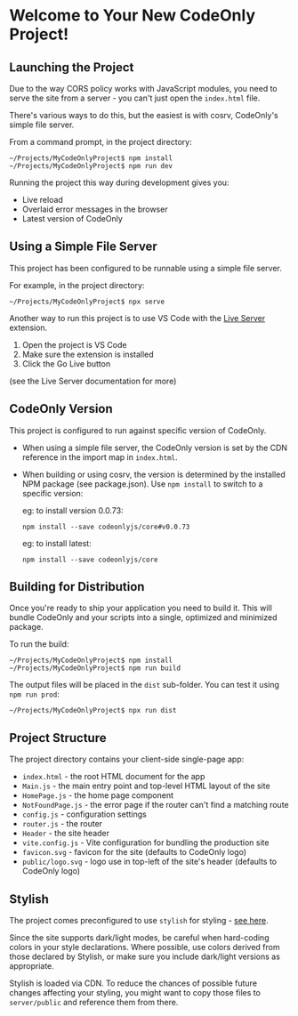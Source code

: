 # Welcome to Your New CodeOnly Project!


## Launching the Project

Due to the way CORS policy works with JavaScript modules, you need to serve the
site from a server - you can't just open the `index.html` file.

There's various ways to do this, but the easiest is with cosrv, CodeOnly's
simple file server.

From a command prompt, in the project directory: 

```
~/Projects/MyCodeOnlyProject$ npm install
~/Projects/MyCodeOnlyProject$ npm run dev
```

Running the project this way during development gives you:

* Live reload
* Overlaid error messages in the browser
* Latest version of CodeOnly


## Using a Simple File Server

This project has been configured to be runnable using a simple file server.

For example, in the project directory:

```
~/Projects/MyCodeOnlyProject$ npx serve
```

Another way to run this project is to use VS Code with the 
[Live Server](https://marketplace.visualstudio.com/items?itemName=ritwickdey.LiveServer) extension.

1. Open the project is VS Code
2. Make sure the extension is installed
3. Click the Go Live button 

(see the Live Server documentation for more)


## CodeOnly Version

This project is configured to run against specific version of CodeOnly.

* When using a simple file server, the CodeOnly version is set by the CDN reference
  in the import map in `index.html`.

* When building or using cosrv, the version is determined by the installed
  NPM package (see package.json). Use `npm install` to switch to a specific version:

  eg: to install version 0.0.73:

  ```
  npm install --save codeonlyjs/core#v0.0.73
  ```

  eg: to install latest:

  ```
  npm install --save codeonlyjs/core
  ```


## Building for Distribution

Once you're ready to ship your application you need to build it.  This will 
bundle CodeOnly and your scripts into a single, optimized and minimized package.

To run the build:

```
~/Projects/MyCodeOnlyProject$ npm install
~/Projects/MyCodeOnlyProject$ npm run build
```

The output files will be placed in the `dist` sub-folder.  You can test it using
`npm run prod`:

```
~/Projects/MyCodeOnlyProject$ npx run dist
```



## Project Structure

The project directory contains your client-side single-page app:

* `index.html` - the root HTML document for the app
* `Main.js` - the main entry point and top-level HTML layout of the site
* `HomePage.js` - the home page component
* `NotFoundPage.js` - the error page if the router can't find a matching route
* `config.js` - configuration settings
* `router.js` - the router
* `Header` - the site header
* `vite.config.js` - Vite configuration for bundling the production site
* `favicon.svg` - favicon for the site (defaults to CodeOnly logo)
* `public/logo.svg` - logo use in top-left of the site's header (defaults to CodeOnly logo)


## Stylish

The project comes preconfigured to use `stylish` for styling - 
[see here](https://toptensoftware.github.io/stylish/).

Since the site supports dark/light modes, be careful when hard-coding colors
in your style declarations. Where possible, use colors derived from those 
declared by Stylish, or make sure you include dark/light versions as appropriate.

Stylish is loaded via CDN.  To reduce the chances of possible future changes
affecting your styling, you might want to copy those files to `server/public`
and reference them from there.


